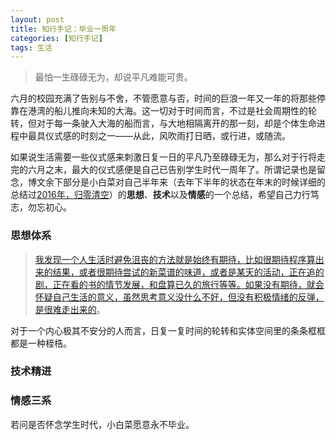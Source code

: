 ```yaml
---
layout: post
title: 知行手记：毕业一周年
categories: [知行手记]
tags: 生活
---
```


> 最怕一生碌碌无为，却说平凡难能可贵。

六月的校园充满了告别与不舍，不管愿意与否，时间的巨浪一年又一年的将那些停靠在港湾的船儿推向未知的大海。这一切对于时间而言，不过是社会周期性的轮转，但对于每一条驶入大海的船而言，与大地相隔离开的那一刻，却是个体生命进程中最具仪式感的时刻之一——从此，风吹雨打日晒，或行进，或随流。

如果说生活需要一些仪式感来刺激日复一日的平凡乃至碌碌无为，那么对于行将走完的六月之末，最大的仪式感便是自己已告别学生时代一周年了。所谓记录也是留念，博文余下部分是小白菜对自己半年来（去年下半年的状态在年末的时候详细的总结过[2016年，归零清空](http://yongyuan.name/blog/year-turned-back.html)）的**思想**、**技术**以及**情感**的一个总结，希望自己力行笃志，勿忘初心。

### 思想体系

> [我发现一个人生活时避免沮丧的方法就是始终有期待，比如很期待程序算出来的结果，或者很期待尝试的新菜谱的味道，或者是某天的活动，正在追的剧，正在看的书的情节发展，和盘算已久的旅行等等。如果没有期待，就会怀疑自己生活的意义，虽然思考意义没什么不好，但没有积极情绪的反弹，是很难走出来的](https://www.douban.com/people/81194074/)。

对于一个内心极其不安分的人而言，日复一复时间的轮转和实体空间里的条条框框都是一种桎梏。

### 技术精进



### 情感三系



若问是否怀念学生时代，小白菜愿意永不毕业。








